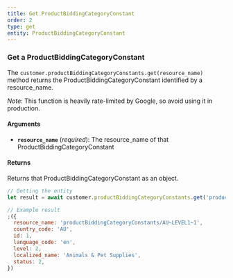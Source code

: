 ```yaml
---
title: Get ProductBiddingCategoryConstant
order: 2
type: get
entity: ProductBiddingCategoryConstant
---
```


### Get a ProductBiddingCategoryConstant

The `customer.productBiddingCategoryConstants.get(resource_name)` method returns the ProductBiddingCategoryConstant identified by a resource_name.

_Note_: This function is heavily rate-limited by Google, so avoid using it in production.

#### Arguments

- **`resource_name`** (_required_): The resource_name of that ProductBiddingCategoryConstant

#### Returns

Returns that ProductBiddingCategoryConstant as an object.

```javascript
// Getting the entity
let result = await customer.productBiddingCategoryConstants.get('productBiddingCategoryConstants/AU~LEVEL1~1')
```

```javascript
// Example result
;({
  resource_name: 'productBiddingCategoryConstants/AU~LEVEL1~1',
  country_code: 'AU',
  id: 1,
  language_code: 'en',
  level: 2,
  localized_name: 'Animals & Pet Supplies',
  status: 2,
})
```
